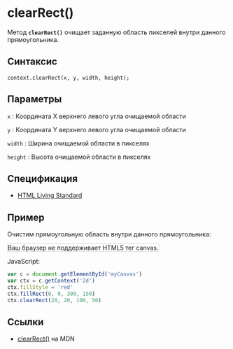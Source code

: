 # clearRect()

Метод **`clearRect()`** очищает заданную область пикселей внутри данного прямоугольника.

## Синтаксис

```
context.clearRect(x, y, width, height);
```

## Параметры

`x`
: Координата X верхнего левого угла очищаемой области

`y`
: Координата Y верхнего левого угла очищаемой области

`width`
: Ширина очищаемой области в пикселях

`height`
: Высота очищаемой области в пикселях

## Спецификация

- [HTML Living Standard](https://html.spec.whatwg.org/multipage/canvas.html#dom-context-2d-clearrect)

## Пример

Очистим прямоугольную область внутри данного прямоугольника:

<canvas id="myCanvas" width="300" height="150" style="border:1px solid #d3d3d3;background:#ffffff;">
Ваш браузер не поддерживает HTML5 тег canvas.
</canvas>
<script>
var c=document.getElementById("myCanvas");
var canvOK=1;
try {c.getContext("2d");}
catch (er) {canvOK=0;}
if (canvOK==1){
var ctx=c.getContext("2d");
ctx.fillStyle="red";
ctx.fillRect(0,0,300,150);
ctx.clearRect(20,20,100,50);}
</script>

JavaScript:

```js
var c = document.getElementById('myCanvas')
var ctx = c.getContext('2d')
ctx.fillStyle = 'red'
ctx.fillRect(0, 0, 300, 150)
ctx.clearRect(20, 20, 100, 50)
```

## Ссылки

- [clearRect()](https://developer.mozilla.org/ru/docs/Web/API/CanvasRenderingContext2D/clearRect) на MDN
